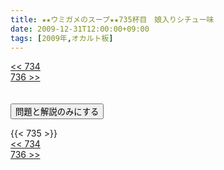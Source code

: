 ```yaml
---
title: ★★ウミガメのスープ★★735杯目　娘入りシチュー味
date: 2009-12-31T12:00:00+09:00
tags: [2009年,オカルト板]
---
```

<div class="th_left"><a href="../734"><< 734</a></div>
<div class="th_right"><a href="../736">736 >></a></div>
<br><br>
<script src="../../js/cupsoup.js"></script>
<form>
<input type="button" value="問題と解説のみにする" onClick="toggleCupsoup()">
</form>
{{< 735 >}}
<div class="th_left"><a href="../734"><< 734</a></div>
<div class="th_right"><a href="../736">736 >></a></div>